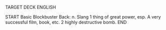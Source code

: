 TARGET DECK
ENGLISH

START
Basic
Blockbuster
Back: n. Slang 1 thing of great power, esp. A very successful film, book, etc. 2 highly destructive bomb.
END
